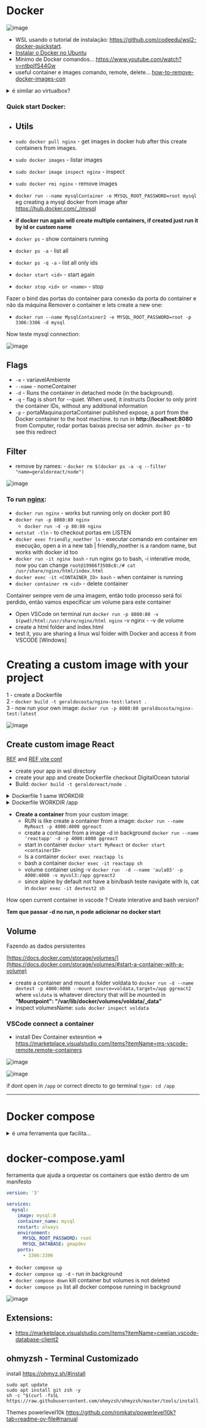 # Docker

![image](https://github.com/geraldotech/CheatSheets/assets/92253544/8f377a3c-0518-4c91-8e4e-0cd619df8cbd)


- WSL usando o tutorial de instalação: https://github.com/codeedu/wsl2-docker-quickstart.  
- [Instalar o Docker no Ubuntu](https://github.com/codeedu/wsl2-docker-quickstart?tab=readme-ov-file#1---instalar-o-docker-com-docker-engine-docker-nativo)
- Mínimo de Docker comandos... https://www.youtube.com/watch?v=ntbpIfS44Gw
- useful container e images comando, remote, delete... [how-to-remove-docker-images-con](https://www.digitalocean.com/community/tutorials/how-to-remove-docker-images-containers-and-volumes)
 
<details>
<summary>é similar ao virtualbox?</summary>


Sim, Docker e VirtualBox são ferramentas que têm alguns propósitos semelhantes, mas funcionam de maneiras um pouco diferentes.

O VirtualBox é uma tecnologia de virtualização que permite criar máquinas virtuais completas em um sistema host. Isso significa que você pode executar sistemas operacionais inteiros dentro dessas máquinas virtuais, como se fossem computadores separados dentro do seu computador real. Cada máquina virtual no VirtualBox possui seu próprio sistema operacional e recursos isolados, como memória e espaço em disco.

Por outro lado, o Docker utiliza uma tecnologia chamada de contêineres. Os contêineres são como caixas que contêm apenas o software necessário para executar um aplicativo específico. Eles compartilham o sistema operacional do host, mas são isolados uns dos outros e do sistema operacional host. Docker permite empacotar um aplicativo e todas as suas dependências em um contêiner, tornando-o portátil e consistente em diferentes ambientes de execução.

Então, enquanto o VirtualBox cria máquinas virtuais completas, o Docker cria contêineres que contêm apenas as partes necessárias do software, o que os torna mais leves e mais rápidos de serem iniciados e executados. Em resumo, enquanto ambos permitem isolar e executar aplicativos, o Docker é mais leve e voltado para a execução de aplicativos isolados, enquanto o VirtualBox é mais adequado para criar ambientes completos de sistemas operacionais virtuais.

![image](https://github.com/geraldotech/CheatSheets/assets/92253544/cea0dc67-f61a-4f19-b602-cacd672f090d)
 
</details>


### Quick start Docker:

- ## Utils
 
- `sudo docker pull nginx` - get images in docker hub after this create containers from images.
- `sudo docker images` - listar images
- `sudo docker image inspect nginx` - inspect
- `sudo docker rmi nginx` -  remove images
- `docker run --name mysqlContainer -e MYSQL_ROOT_PASSWORD=root mysql` eg creating a mysql docker from image after https://hub.docker.com/_/mysql
- **if docker run again will create multiple containers, if created just run it by id or custom name**
- `docker ps` - show containers running
- `docker ps -a` - list all
- `docker ps -q -a` - list all only ids
- `docker start <id>` - start again
- `docker stop <id> or <name>` - stop

Fazer o bind das portas do container para conexão da porta do container e não da máquina
Remover o container e lets create a new one:

- `docker run --name MysqlContainer2 -e MYSQL_ROOT_PASSWORD=root -p 3306:3306 -d mysql`

Now teste mysql connection:


![image](https://github.com/geraldotech/CheatSheets/assets/92253544/84869adf-9d23-41be-a3b2-d416d005fb13)


## Flags

- `-e` - variavelAmbiente
- `--name` - nomeContainer
- `-d` - Runs the container in detached mode (in the background).
- `-q` - flag is short for --quiet. When used, it instructs Docker to only print the container IDs, without any additional information
- `-p` - portaMaquina:portaContainer published expose, a port from the Docker container to the host machine.  to run in **http://localhost:8080** from Computer, rodar portas baixas precisa ser admin.
`docker ps` - to see this redirect

## Filter

- remove by names: - `docker rm $(docker ps -a -q --filter "name=geraldoreact/node")`

![image](https://github.com/geraldotech/CheatSheets/assets/92253544/f7966b6f-3e62-4c6f-9331-da3f30de2edc)



### To run [nginx](https://hub.docker.com/_/nginx): 

- `docker run nginx` - works but running only on docker port 80
- `docker run -p 8080:80 nginx`
  - `docker run -d -p 80:80 nginx`
- `netstat -tln` - to checkout portas em LISTEN
- `docker exec friendly_noether ls` - executar comando em container em execução, open a in a new tab | friendly_noether is a random name, but works with docker id too  
- `docker run -it nginx bash` - run nginx go to bash, -i interative mode, now you can change `root@19966f3508c8:/# cat /usr/share/nginx/html/index.html`
- `docker exec -it <CONTAINER_ID> bash` - when container is running
- `docker container rm <id>` - delete container

Container sempre vem de uma imagem, então todo processo será foi perdido, então vamos especificar um volume para este container

- Open VSCode on terminal run `docker run -p 8080:80 -v $(pwd)/html:/usr/share/nginx/html nginx` -v nginx - -v de volume
- create a html folder and index.html
- test it, you are sharing a linux wsl folder with Docker and access it from VSCODE [Windows]


# Creating a custom image with your project

1 - create a Dockerfile  
2 - `docker build -t geraldocosta/nginx-test:latest .`  
3 - now run your own image: `docker run -p 8080:80 geraldocosta/nginx-test:latest`  

![image](https://github.com/geraldotech/CheatSheets/assets/92253544/9a64a500-3d5d-4a87-999b-d31a02e5b58c)

## **Create custom image** React
[REF](https://www.digitalocean.com/community/tutorials/how-to-build-a-node-js-application-with-docker#step-1-installing-your-application-dependencies) and [REF vite conf](https://thedkpatel.medium.com/dockerizing-react-application-built-with-vite-a-simple-guide-4c41eb09defa)

  - create your app in wsl directory
  - create your app and create Dockerfile checkout DigitalOcean tutorial
  - Build:  `docker build -t geraldoreact/node .`


<details>
 
<summary>Dockerfile 1 same WORKDIR</summary>

```
FROM node:18-alpine

# como n tenho node_modules will comment it
#RUN mkdir -p /home/gmapdev/gpx/react-docker/node_modules && chown -R node:node /home/gmapdev/app

RUN mkdir -p /home/gmapdev/gpx/react-docker/node_modules  && chown -R node:node /home/gmapdev/gpx/react-docker

## create this dir and set permission
WORKDIR /home/gmapdev/gpx/react-docker

# copy all packge and .json
COPY package*.json ./


USER node

RUN npm install

COPY --chown=node:node . .

EXPOSE 4000

CMD [ "npm", "run", "dev" ]
```
 
</details>



<details>

<summary>Dockerfile WORKDIR /app </summary>

![image](https://github.com/geraldotech/CheatSheets/assets/92253544/42e04023-9e04-41eb-932a-743f29de5382)

```
FROM node:18-alpine

# Set working directory to /app
WORKDIR /app

# Create node_modules directory and set permissions
RUN mkdir -p node_modules && chown -R node:node /app

# Switch to non-root user
USER node

# Copy all files from host machine to /app directory in the Docker image
COPY . .

# Install dependencies
RUN npm install

# Copy project files
COPY --chown=node:node . .

# Expose port
EXPOSE 4000

# Run Vite development server
CMD ["npm", "run", "dev"]

```

 
</details>

 
- **Create a container** from your custom image: 
  - RUN is like create a container from a image: `docker run --name MyReact -p 4000:4000 ggreact`
  - create a container from a image -d in background `docker run --name 'reactapp' -d -p 4000:4000 ggreact`
  - start in container `docker start MyReact` or `docker start <containerID>`
  -  ls a container `docker exec reactapp ls`
  -  bash a container `docker exec -it reactapp sh`
  -  volume container using -v `docker run  -d --name 'aula03' -p 4000:4000 -v myvol3:/app ggreact2`
  - since alpine by default not have a bin/bash teste navigate with ls, cat in  `docker exec -it devtest2 sh`
 
How open current container in vscode ?
Create interative and bash version?
  
**Tem que passar -d no run, n pode adicionar no docker start**

## **Volume**

Fazendo as dados persistentes

[https://docs.docker.com/storage/volumes/](https://docs.docker.com/storage/volumes/#start-a-container-with-a-volume)

- create a container and mount a folder voldata to  `docker run -d --name devtest -p 4000:4000 --mount source=voldata,target=/app ggreact2` where `voldata` is whatever directory that will be mounted in **"Mountpoint": "/var/lib/docker/volumes/voldata/_data"**
- inspect volumesName: `sudo docker inspect voldata`


### VSCode connect a container

- install Dev Container extesntion => https://marketplace.visualstudio.com/items?itemName=ms-vscode-remote.remote-containers

![image](https://github.com/geraldotech/CheatSheets/assets/92253544/380a3ac3-7adf-487f-be9e-4770fbb662fb)

![image](https://github.com/geraldotech/CheatSheets/assets/92253544/b9259b41-a96a-49a1-9f17-46527424d405)

if dont open in `/app` or correct directo to go terminal `type: cd /app`



<hr>

# Docker compose 

<details>
<summary> é uma ferramenta que facilita...</summary>

a definição e execução de aplicativos Docker com vários contêineres. Em vez de criar e gerenciar manualmente vários contêineres individuais usando comandos Docker separados, o docker-compose permite definir toda a configuração do aplicativo em um arquivo YAML chamado docker-compose.yml.

Dentro do arquivo docker-compose.yml, você pode especificar os serviços que compõem seu aplicativo, como contêineres Docker, redes, volumes, variáveis de ambiente e outros detalhes de configuração. Depois de definir esse arquivo, você pode usar o comando docker-compose para iniciar, parar e gerenciar todo o aplicativo com apenas um comando.

Por exemplo, se você estiver desenvolvendo um aplicativo da web que requer um contêiner para o servidor da web (como o Apache ou o Nginx) e outro para o banco de dados (como o MySQL ou o PostgreSQL), você pode definir esses serviços no arquivo docker-compose.yml. Em seguida, você pode usar o docker-compose para iniciar e parar todos esses contêineres juntos, simplificando bastante o processo de desenvolvimento e implantação de aplicativos baseados em Docker.

- Uma dica rápida: Não precisa copiar o ID todo do container na hora de manipular ele, já cheguei fazer com apenas os dois primeiros carácteres do ID. Nesse caso eu não tinha IDs com iniciais parecidas.
 
</details>


# docker-compose.yaml

ferramenta que ajuda a orquestar os containers que estão dentro de um manifesto

```yaml
version: '3'

services:
  mysql:
    image: mysql:8
    container_name: mysql
    restart: always
    environment: 
      MYSQL_ROOT_PASSWORD: root
      MYSQL_DATABASE: gmapdev
    ports: 
      - 3306:3306
```

- `docker compose up`
- `docker compose up -d` - run in background
- `docker compose down` kill container but volumes is not deleted
- `docker compose ps` list all docker compose running in background

![image](https://github.com/geraldotech/CheatSheets/assets/92253544/fabe5e20-4041-45c9-b131-e2fa0700d382)



## Extensions:
 - https://marketplace.visualstudio.com/items?itemName=cweijan.vscode-database-client2


## ohmyzsh - Terminal Customizado 
install https://ohmyz.sh/#install

```shell
sudo apt update
sudo apt install git zsh -y
sh -c "$(curl -fsSL https://raw.githubusercontent.com/ohmyzsh/ohmyzsh/master/tools/install.sh)"
```
Themes powerlevel10k https://github.com/romkatv/powerlevel10k?tab=readme-ov-file#manual



